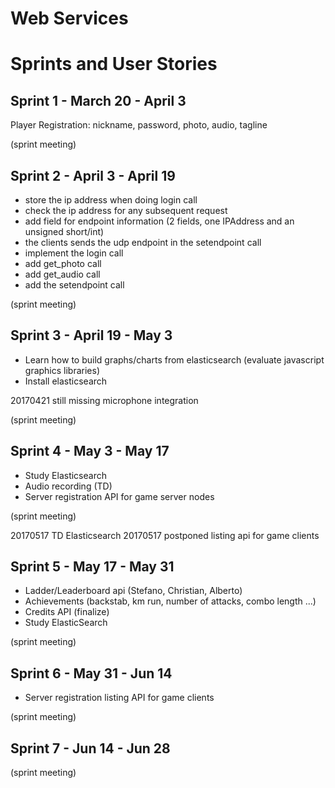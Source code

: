 # Web Services

# Sprints and User Stories

Sprint 1 - March 20 - April 3
-

Player Registration: nickname, password, photo, audio, tagline

(sprint meeting)


Sprint 2 - April 3 - April 19
-

* store the ip address when doing login call
* check the ip address for any subsequent request
* add field for endpoint information (2 fields, one IPAddress and an unsigned short/int)
* the clients sends the udp endpoint in the setendpoint call
* implement the login call
* add get_photo call
* add get_audio call
* add the setendpoint call

(sprint meeting)

Sprint 3 - April 19 - May 3
- 

* Learn how to build graphs/charts from elasticsearch (evaluate javascript graphics libraries)
* Install elasticsearch

20170421 still missing microphone integration

(sprint meeting)

Sprint 4 - May 3 - May 17
-

* Study Elasticsearch
* Audio recording (TD)
* Server registration API for game server nodes


(sprint meeting)

20170517 TD Elasticsearch
20170517 postponed listing api for game clients

Sprint 5 - May 17 - May 31
-

* Ladder/Leaderboard api (Stefano, Christian, Alberto)
* Achievements (backstab, km run, number of attacks, combo length ...)
* Credits API (finalize)
* Study ElasticSearch

(sprint meeting)

Sprint 6 - May 31 - Jun 14 
-

* Server registration listing API for game clients

(sprint meeting)

Sprint 7 - Jun 14 - Jun 28
-

(sprint meeting)
